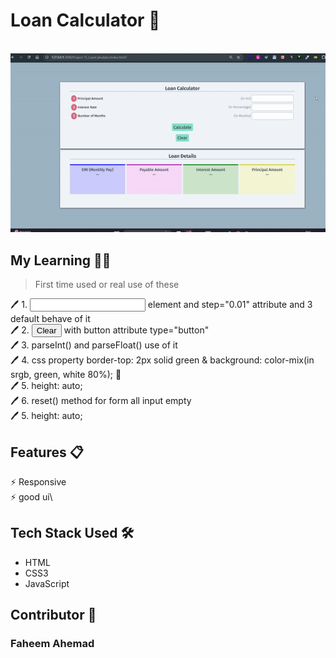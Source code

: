 # Loan Calculator 📱
> 
<br>
<img src='LoanCalculatorGIF.gif'>

## My Learning 📗🔖
> First time used or real use of these
> 
🖊️ 1. <input type="number"> element and step="0.01" attribute and 3 default behave of it <br>
🖊️ 2. <input type="button" value="Clear">  with button attribute type="button" <br>
🖊️ 3. parseInt() and parseFloat() use of it <br>
🖊️ 4. css property border-top: 2px solid green & background: color-mix(in srgb, green, white 80%); 🌈<br>
🖊️ 5. height: auto; <br>
🖊️ 6. reset() method for form all input empty<br>
🖊️ 5. height: auto; <br>

## Features 📋
⚡️ Responsive\
⚡️ good ui\
 


## Tech Stack Used 🛠️
*  HTML
*  CSS3
*  JavaScript

## Contributor 🤝
### Faheem Ahemad
